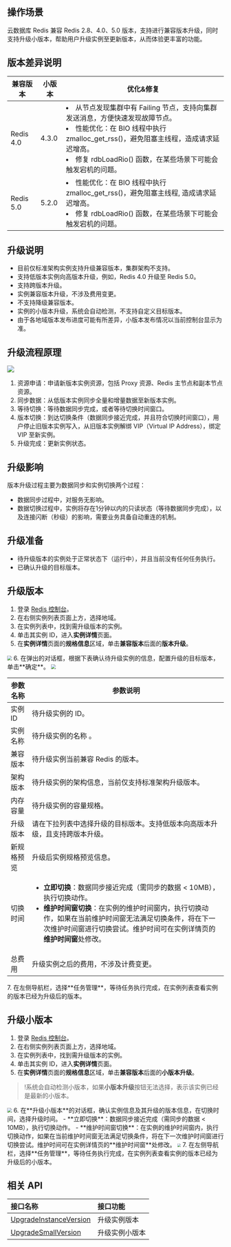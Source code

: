 ## 操作场景
云数据库 Redis 兼容 Redis 2.8、4.0、5.0 版本，支持进行兼容版本升级，同时支持升级小版本，帮助用户升级实例至更新版本，从而体验更丰富的功能。

## 版本差异说明

| 兼容版本  | 小版本 | 优化&修复                                                    |
| --------- | ------ | ------------------------------------------------------------ |
| Redis 4.0 | 4.3.0  | <li>从节点发现集群中有 Failing 节点，支持向集群发送消息，方便快速发现故障节点。</li><li>性能优化：在 BIO 线程中执行 zmalloc_get_rss()，避免阻塞主线程，造成请求延迟增高。</li><li>修复 rdbLoadRio() 函数，在某些场景下可能会触发宕机的问题。</li> |
| Redis 5.0 | 5.2.0  | <li>性能优化：在 BIO 线程中执行 zmalloc_get_rss()，避免阻塞主线程, 造成请求延迟增高。</li></li><li>修复 rdbLoadRio() 函数，在某些场景下可能会触发宕机的问题。</li> |

## 升级说明
- 目前仅标准架构实例支持升级兼容版本，集群架构不支持。
- 支持低版本实例向高版本升级，例如，Redis 4.0 升级至 Redis 5.0。
- 支持跨版本升级。
- 实例兼容版本升级，不涉及费用变更。
- 不支持降级兼容版本。
- 实例的小版本升级，系统会自动检测，不支持自定义目标版本。
- 由于各地域版本发布进度可能有所差异，小版本发布情况以当前控制台显示为准。

## 升级流程原理
![](https://qcloudimg.tencent-cloud.cn/raw/21b86c925f1841d0c54db61f0cf29dee.png)
1. 资源申请：申请新版本实例资源，包括 Proxy 资源、Redis 主节点和副本节点资源。
2. 同步数据：从低版本实例同步全量和增量数据至新版本实例。
3. 等待切换：等待数据同步完成，或者等待切换时间窗口。
4. 版本切换：到达切换条件（数据同步接近完成，并且符合切换时间窗口），用户停止旧版本实例写入，从旧版本实例解绑 VIP（Virtual IP Address），绑定 VIP 至新实例。
5. 升级完成：更新实例状态。

## 升级影响
版本升级过程主要为数据同步和实例切换两个过程：
- 数据同步过程中，对服务无影响。
- 数据切换过程中，实例将存在1分钟以内的只读状态（等待数据同步完成），以及连接闪断（秒级）的影响，需要业务具备自动重连的机制。

## 升级准备
- 待升级版本的实例处于正常状态下（运行中），并且当前没有任何任务执行。
- 已确认升级的目标版本。

## 升级版本
1. 登录 [Redis 控制台](https://console.cloud.tencent.com/redis)。
2. 在右侧实例列表页面上方，选择地域。
3. 在实例列表中，找到需升级版本的实例。
4. 单击其实例 ID，进入**实例详情**页面。
5. 在**实例详情**页面的**规格信息**区域，单击**兼容版本**后面的**版本升级**。
<img src="https://qcloudimg.tencent-cloud.cn/raw/74a45b595d2f1394364cdd9cf37d4403.png" style="zoom:67%;" />
6. 在弹出的对话框，根据下表确认待升级实例的信息，配置升级的目标版本，单击**确定**。
<img src="https://qcloudimg.tencent-cloud.cn/raw/e16ba3454af100769f0d777ffc5b2c7a.png" style="zoom:67%;" />
<table>
<thead>
<tr><th>参数名称</th><th>参数说明</th></tr></thead>
<tbody><tr>
<td>实例 ID</td><td>待升级实例的 ID。</td></tr>
<tr>
<td>实例名称</td><td>待升级实例的名称 。</td></tr>
<tr>
<td>兼容版本</td><td>待升级实例当前兼容 Redis 的版本。</td></tr>
<tr>
<td>架构版本</td>
<td>待升级实例的架构信息，当前仅支持标准架构升级版本。</td></tr>
<tr>
<td>内存容量</td><td>待升级实例的容量规格。</td></tr>
<tr>
<td>升级版本</td>
<td>请在下拉列表中选择升级的目标版本。支持低版本向高版本升级，且支持跨版本升级。</td></tr>
<tr>
<td>新规格预览</td><td>升级后实例规格预览信息。</td></tr>
<tr>
<td>切换时间</td>
<td><ul><li><strong>立即切换</strong>：数据同步接近完成（需同步的数据 &lt; 10MB），执行切换动作。</li><li><strong>维护时间窗切换</strong>：在实例的维护时间窗内，执行切换动作，如果在当前维护时间窗无法满足切换条件，将在下一次维护时间窗进行切换尝试。维护时间可在实例详情页的<strong>维护时间窗</strong>处修改。</li></ul></td></tr>
<tr>
<td>总费用</td><td>升级实例之后的费用，不涉及计费变更。</td></tr>
</tbody></table>
7. 在左侧导航栏，选择**任务管理**，等待任务执行完成，在实例列表查看实例的版本已经为升级后的版本。

## 升级小版本
1. 登录 [Redis 控制台](https://console.cloud.tencent.com/redis)。
2. 在右侧实例列表页面上方，选择地域。
3. 在实例列表中，找到需升级版本的实例。
4. 单击其实例 ID，进入**实例详情**页面。
5. 在**实例详情**页面的**规格信息**区域，单击**兼容版本**后面的**小版本升级**。
> !系统会自动检测小版本，如果**小版本升级**按钮无法选择，表示该实例已经是最新的小版本。
> 
<img src="https://qcloudimg.tencent-cloud.cn/raw/74a45b595d2f1394364cdd9cf37d4403.png" style="zoom:67%;" />
6. 在**升级小版本**的对话框，确认实例信息及其升级的版本信息，在切换时间，选择升级时间。
   - **立即切换**：数据同步接近完成（需同步的数据 < 10MB），执行切换动作。
   - **维护时间窗切换**：在实例的维护时间窗内，执行切换动作，如果在当前维护时间窗无法满足切换条件，将在下一次维护时间窗进行切换尝试。维护时间可在实例详情页的**维护时间窗**处修改。
<img src="https://qcloudimg.tencent-cloud.cn/raw/82f760e003f7a662116ddf9cfc642dab.png"  style="zoom:50%;">
7. 在左侧导航栏，选择**任务管理**，等待任务执行完成，在实例列表查看实例的版本已经为升级后的小版本。

## 相关 API

| 接口名称                                                     | 接口功能       |
| :----------------------------------------------------------- | :------------- |
| [UpgradeInstanceVersion](https://cloud.tencent.com/document/product/239/46334) | 升级实例版本   |
| [UpgradeSmallVersion](https://cloud.tencent.com/document/product/239/74596) | 升级实例小版本 |

